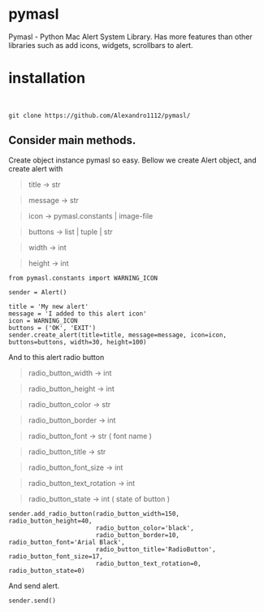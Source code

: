 # pymasl
Pymasl - Python Mac Alert System Library. Has more features than other libraries such as add icons, widgets, scrollbars to alert.
<h1>installation</h1> <br>
  
```git clone https://github.com/Alexandro1112/pymasl/```


<h2>Consider main methods.</h2>
Create object instance pymasl so easy.
Bellow we create Alert object, and create alert with 
  
  
> title -> str
  
> message -> str
  
> icon -> pymasl.constants | image-file
  
> buttons -> list | tuple | str
  
> width -> int
  
> height -> int
  
```from pymasl.basealert import Alert
from pymasl.constants import WARNING_ICON

sender = Alert()

title = 'My new alert'
message = 'I added to this alert icon'
icon = WARNING_ICON
buttons = ('OK', 'EXIT')
sender.create_alert(title=title, message=message, icon=icon, buttons=buttons, width=30, height=100)
```

And to this alert radio button
> radio_button_width -> int

> radio_button_height -> int

> radio_button_color -> str

> radio_button_border -> int

> radio_button_font -> str ( font name )

> radio_button_title -> str 

> radio_button_font_size -> int

> radio_button_text_rotation -> int

> radio_button_state -> int ( state of button )
```
sender.add_radio_button(radio_button_width=150, radio_button_height=40,
                        radio_button_color='black',
                        radio_button_border=10, radio_button_font='Arial Black',
                        radio_button_title='RadioButton', radio_button_font_size=17,
                        radio_button_text_rotation=0, radio_button_state=0)
```

And send alert.
```
sender.send()
```
